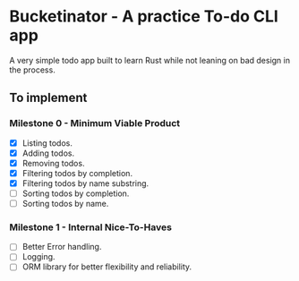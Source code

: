 # Bucketinator - A practice To-do CLI app

A very simple todo app built to learn Rust while not leaning on bad design in the process.

## To implement

### Milestone 0 - Minimum Viable Product
* [x] Listing todos.
* [x] Adding todos.
* [x] Removing todos.
* [x] Filtering todos by completion.
* [x] Filtering todos by name substring.
* [ ] Sorting todos by completion.
* [ ] Sorting todos by name.

### Milestone 1 - Internal Nice-To-Haves

* [ ] Better Error handling.
* [ ] Logging.
* [ ] ORM library for better flexibility and reliability.
